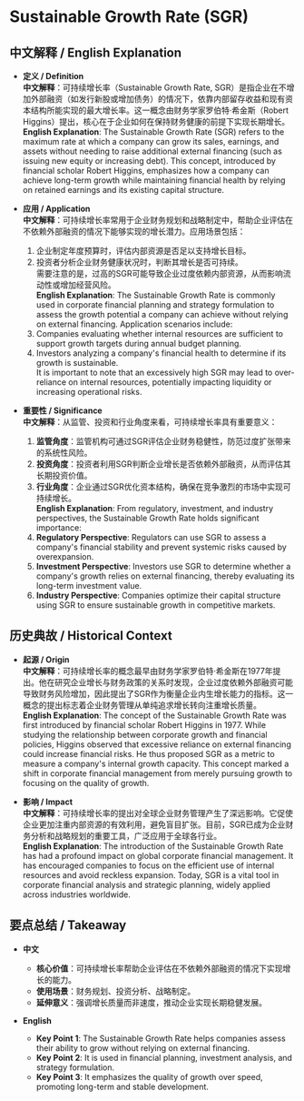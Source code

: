 # Sustainable Growth Rate (SGR)

## 中文解释 / English Explanation

* **定义 / Definition**  
  **中文解释**：可持续增长率（Sustainable Growth Rate, SGR）是指企业在不增加外部融资（如发行新股或增加债务）的情况下，依靠内部留存收益和现有资本结构所能实现的最大增长率。这一概念由财务学家罗伯特·希金斯（Robert Higgins）提出，核心在于企业如何在保持财务健康的前提下实现长期增长。  
  **English Explanation**: The Sustainable Growth Rate (SGR) refers to the maximum rate at which a company can grow its sales, earnings, and assets without needing to raise additional external financing (such as issuing new equity or increasing debt). This concept, introduced by financial scholar Robert Higgins, emphasizes how a company can achieve long-term growth while maintaining financial health by relying on retained earnings and its existing capital structure.

* **应用 / Application**  
  **中文解释**：可持续增长率常用于企业财务规划和战略制定中，帮助企业评估在不依赖外部融资的情况下能够实现的增长潜力。应用场景包括：  
  1. 企业制定年度预算时，评估内部资源是否足以支持增长目标。  
  2. 投资者分析企业财务健康状况时，判断其增长是否可持续。  
  需要注意的是，过高的SGR可能导致企业过度依赖内部资源，从而影响流动性或增加经营风险。  
  **English Explanation**: The Sustainable Growth Rate is commonly used in corporate financial planning and strategy formulation to assess the growth potential a company can achieve without relying on external financing. Application scenarios include:  
  1. Companies evaluating whether internal resources are sufficient to support growth targets during annual budget planning.  
  2. Investors analyzing a company's financial health to determine if its growth is sustainable.  
  It is important to note that an excessively high SGR may lead to over-reliance on internal resources, potentially impacting liquidity or increasing operational risks.

* **重要性 / Significance**  
  **中文解释**：从监管、投资和行业角度来看，可持续增长率具有重要意义：  
  1. **监管角度**：监管机构可通过SGR评估企业财务稳健性，防范过度扩张带来的系统性风险。  
  2. **投资角度**：投资者利用SGR判断企业增长是否依赖外部融资，从而评估其长期投资价值。  
  3. **行业角度**：企业通过SGR优化资本结构，确保在竞争激烈的市场中实现可持续增长。  
  **English Explanation**: From regulatory, investment, and industry perspectives, the Sustainable Growth Rate holds significant importance:  
  1. **Regulatory Perspective**: Regulators can use SGR to assess a company's financial stability and prevent systemic risks caused by overexpansion.  
  2. **Investment Perspective**: Investors use SGR to determine whether a company's growth relies on external financing, thereby evaluating its long-term investment value.  
  3. **Industry Perspective**: Companies optimize their capital structure using SGR to ensure sustainable growth in competitive markets.

## 历史典故 / Historical Context

* **起源 / Origin**  
  **中文解释**：可持续增长率的概念最早由财务学家罗伯特·希金斯在1977年提出。他在研究企业增长与财务政策的关系时发现，企业过度依赖外部融资可能导致财务风险增加，因此提出了SGR作为衡量企业内生增长能力的指标。这一概念的提出标志着企业财务管理从单纯追求增长转向注重增长质量。  
  **English Explanation**: The concept of the Sustainable Growth Rate was first introduced by financial scholar Robert Higgins in 1977. While studying the relationship between corporate growth and financial policies, Higgins observed that excessive reliance on external financing could increase financial risks. He thus proposed SGR as a metric to measure a company's internal growth capacity. This concept marked a shift in corporate financial management from merely pursuing growth to focusing on the quality of growth.

* **影响 / Impact**  
  **中文解释**：可持续增长率的提出对全球企业财务管理产生了深远影响。它促使企业更加注重内部资源的有效利用，避免盲目扩张。目前，SGR已成为企业财务分析和战略规划的重要工具，广泛应用于全球各行业。  
  **English Explanation**: The introduction of the Sustainable Growth Rate has had a profound impact on global corporate financial management. It has encouraged companies to focus on the efficient use of internal resources and avoid reckless expansion. Today, SGR is a vital tool in corporate financial analysis and strategic planning, widely applied across industries worldwide.

## 要点总结 / Takeaway

* **中文**  
  - **核心价值**：可持续增长率帮助企业评估在不依赖外部融资的情况下实现增长的能力。  
  - **使用场景**：财务规划、投资分析、战略制定。  
  - **延伸意义**：强调增长质量而非速度，推动企业实现长期稳健发展。  

* **English**  
  - **Key Point 1**: The Sustainable Growth Rate helps companies assess their ability to grow without relying on external financing.  
  - **Key Point 2**: It is used in financial planning, investment analysis, and strategy formulation.  
  - **Key Point 3**: It emphasizes the quality of growth over speed, promoting long-term and stable development.